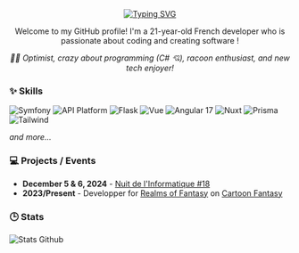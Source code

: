 <div align="center">
    <a href="https://git.io/typing-svg"><img src="https://readme-typing-svg.demolab.com?font=Roboto&weight=700&duration=3000&color=0086F7&center=true&vCenter=true&multiline=true&repeat=false&width=435&lines=Hi%2C+I'm+Alexis+Udycz+%F0%9F%A6%9D" alt="Typing SVG" /></a>
    <p>Welcome to my GitHub profile! I'm a 21-year-old French developer who is passionate about coding and creating software !</p>
    <i>🤙🏼 Optimist, crazy about programming (C# 💘), racoon enthusiast, and new tech enjoyer!</i>
</div>

### ✨ Skills

![Symfony](https://img.shields.io/badge/Symfony-000000?style=for-the-badge&logo=Symfony&logoColor=white)
![API Platform](https://img.shields.io/badge/API%20Platform-0099a1?style=for-the-badge&logo=Symfony)
![Flask](https://img.shields.io/badge/Flask-000000?style=for-the-badge&logo=flask&logoColor=white)
![Vue](https://img.shields.io/badge/Vue%20js-35495E?style=for-the-badge&logo=vuedotjs&logoColor=4FC08D)
![Angular 17](https://img.shields.io/badge/Angular%2017-DD0031?style=for-the-badge&logo=angular&logoColor=white)
![Nuxt](https://img.shields.io/badge/nuxt%20js-00C58E?style=for-the-badge&logo=nuxtdotjs&logoColor=white)
![Prisma](https://img.shields.io/badge/Prisma-3982CE?style=for-the-badge&logo=Prisma&logoColor=white)
![Tailwind](https://img.shields.io/badge/Tailwind_CSS-38B2AC?style=for-the-badge&logo=tailwind-css&logoColor=white)

*and more...*

### 💻 Projects / Events

- **December 5 & 6, 2024** - [Nuit de l'Informatique #18](https://github.com/Sakusai/Nuit-info)
- **2023/Present** - Developper for [Realms of Fantasy](https://cartoon-fantasy.net/association/qui-sommes-nous) on [Cartoon Fantasy](https://cartoon-fantasy.net/)

### 🕒 Stats

![Stats Github](https://github-readme-stats.vercel.app/api?username=C4NX&theme=synthwave)
